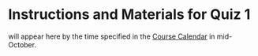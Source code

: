 # Instructions and Materials for Quiz 1

will appear here by the time specified in the [Course Calendar](https://thomaselove.github.io/431-2025/calendar.html) in mid-October.
